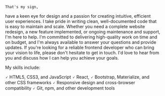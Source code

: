  																																That's my sign,
have a keen eye for design and a passion for creating intuitive, efficient user experiences. I take pride in writing clean, well-documented code that is easy to maintain and scale. Whether you need a complete website redesign, a new feature implemented, or ongoing maintenance and support, I'm here to help. I'm committed to delivering high-quality work on time and on budget, and I'm always available to answer your questions and provide updates. If you're looking for a reliable frontend developer who can bring your vision to life, please don't hesitate to get in touch. I'd love to hear from you and discuss how I can help you achieve your goals.

My skills include:

🗸 HTML5, CSS3, and JavaScript
🗸 React,
🗸 Bootstrap, Materialize, and other CSS frameworks
🗸 Responsive design and cross-browser compatibility
🗸 Git, npm, and other development tools
